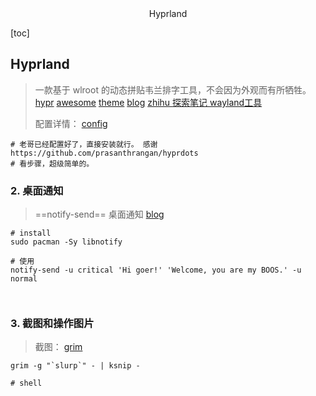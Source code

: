 <center>Hyprland</center>





[toc]





## Hyprland

> 一款基于 wlroot 的动态拼贴韦兰排字工具，不会因为外观而有所牺牲。[hypr](https://hyprland.org/) [awesome](https://github.com/hyprland-community/awesome-hyprland) [theme](https://community.hyprland.org/themes.html) [blog](https://blog.cascade.moe/posts/hyprland-configure/) [zhihu ](https://www.zhihu.com/question/569405567)[探索笔记 ](https://samwhelp.github.io/note-about-hyprland/)  [wayland工具](https://wayland.emersion.fr/)
>
> 配置详情： [config](https://cascade.moe/posts/hyprland-configure/)



```shell
# 老哥已经配置好了，直接安装就行。 感谢
https://github.com/prasanthrangan/hyprdots
# 看步骤，超级简单的。
```









### 2. 桌面通知

> ==notify-send==  桌面通知  [blog](https://blog.cascade.moe/posts/hyprland-configure/)

```shell
# install 
sudo pacman -Sy libnotify

# 使用
notify-send -u critical 'Hi goer!' 'Welcome, you are my BOOS.' -u normal  



```





### 3. 截图和操作图片

> 截图： [grim](https://mephisto.cc/tech/wayland-screenshot/)

```shell
grim -g "`slurp`" - | ksnip -
```





```shell
# shell

```

